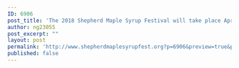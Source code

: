 ```yaml
---
ID: 6906
post_title: 'The 2018 Shepherd Maple Syrup Festival will take place April 26 &#8211; 29'
author: ng23055
post_excerpt: ""
layout: post
permalink: 'http://www.shepherdmaplesyrupfest.org?p=6906&preview=true&preview_id=6906'
published: false
---
```

<!--The Festival is held the last full week of April each year. During Syrup Festival week there are numerous garage &amp; yard sales. Thursday night is our annual Carnival "Buddy Nite." We start the Carnival with buy one ride band and get a second ride band for half price. The Village of Shepherd is located West of US 127 between Alma/St. Louis to the South and Mt. Pleasant to the North.-->